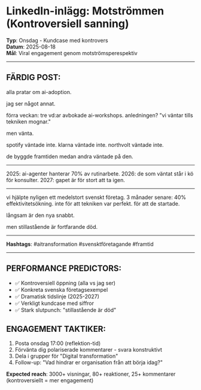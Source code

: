 # LinkedIn-inlägg: Motströmmen (Kontroversiell sanning)

**Typ**: Onsdag - Kundcase med kontrovers  
**Datum**: 2025-08-18  
**Mål**: Viral engagement genom motströmsperespektiv  

---

## FÄRDIG POST:

alla pratar om ai-adoption.

jag ser något annat.

förra veckan: tre vd:ar avbokade ai-workshops.
anledningen? "vi väntar tills tekniken mognar."

men vänta.

spotify väntade inte. klarna väntade inte. northvolt väntade inte.

de byggde framtiden medan andra väntade på den.

---

2025: ai-agenter hanterar 70% av rutinarbete.
2026: de som väntat står i kö för konsulter.
2027: gapet är för stort att ta igen.

---

vi hjälpte nyligen ett medelstort svenskt företag.
3 månader senare: 40% effektivitetsökning.
inte för att tekniken var perfekt.
för att de startade.

långsam är den nya snabbt.

men stillastående är fortfarande död.

---

**Hashtags**: #aitransformation #svensktföretagande #framtid

---

## PERFORMANCE PREDICTORS:
- ✅ Kontroversiell öppning (alla vs jag ser)
- ✅ Konkreta svenska företagsexempel  
- ✅ Dramatisk tidslinje (2025-2027)
- ✅ Verkligt kundcase med siffror
- ✅ Stark slutpunch: "stillastående är död"

## ENGAGEMENT TAKTIKER:
1. Posta onsdag 17:00 (reflektion-tid)
2. Förvänta dig polariserade kommentarer - svara konstruktivt
3. Dela i grupper för "Digital transformation"
4. Follow-up: "Vad hindrar er organisation från att börja idag?"

**Expected reach**: 3000+ visningar, 80+ reaktioner, 25+ kommentarer (kontroversiellt = mer engagement)